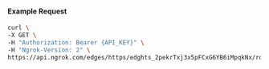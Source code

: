 <!-- Code generated for API Clients. DO NOT EDIT. -->

#### Example Request

```bash
curl \
-X GET \
-H "Authorization: Bearer {API_KEY}" \
-H "Ngrok-Version: 2" \
https://api.ngrok.com/edges/https/edghts_2pekrTxj3x5pFCxG6YB6iMpqkNx/routes/edghtsrt_2pekrPHbkPdDXinPi2snfvj5OeA/traffic_policy
```
